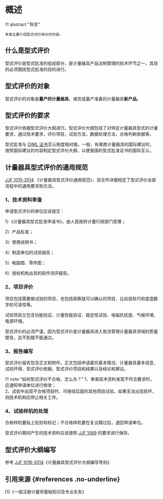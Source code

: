 # 概述

!!! abstract "导言"

    本章主要介绍型式评价相关的内容。     

## 什么是型式评价

型式评价是型式批准的组成部分，是计量器具产品法制管理的技术环节之一，其目的必须围绕型式批准的目的进行。 

## 型式评价的对象

型式评价的对象是**量产的计量器具**，或完成量产准备的计量器具**新产品**。

## 型式评价的要求

型式评价依据型式评价大纲进行。型式评价大纲包括了对特定计量器具型式的计量要求，通过技术要求，评价项目，试验方法，数据处理方法，合格判断依据等。  

型式批准与 [OIML 证书](https://oiml.nim.ac.cn/oiml_cs/oiml)互认制度相对接。一般，有某款计量器具的国际建议的，按照国际建议的内容制定型式评价大纲，以便我国的型式批准证书的国际互认。  

## 计量器具型式评价的通用规范

[JJF 1015-2014](http://jjg.spc.org.cn/resmea/standard/JJF%25201015-2014/?) 《计量器具型式评价通用规范》，该文件详细规定了型式评价全部流程中的通用要求和方法。  

### 1、技术资料审查

申请型式评价的单位应该提交：  

1）《计量器具型式批准申请书》，由人民政府计量行政部门受理；  

2）产品标准；  

3）使用说明书；  

4）制造单位的试验报告；  

5）电路图、零件图；  

6）授权机构出具的软件测评报告。

### 2、项目评价

项目包括需要做试验的项目，也包括观察就可以确认的项目，比如说标尺和度盘数字的可读性等。  

试验项目又包含功能验证、计量性能验证、稳定性试验、电磁抗扰度、气候环境、电源环境。  

型式评价的必须严谨，因为型式评价是计量器具进入依法管理计量器具领域的质量壁垒，达不到就不能通过。  

### 3、报告编写

型式评价报告包含正文和附件。正文包括申请委托基本情况、计量器具基本信息、试验环境、型式评价依据、型式评价项目和结果以及结论和建议。  

!!! note "如何型式评价不合格，怎么办？"
	1、审查技术资料发现不符合要求时，应通知申请单位进行修改；    
	2、试验中出现不合格项目时，可继续后面的其他项目试验，如果无法出现损坏，则技术机构应停止相关工作。

### 4、试验样机的处理

合格样机要贴上铅封和标记；不合格样机要在复议期过后，退回申请单位。  

型式评价期间产生的技术资料应该按照 [JJF 1069](http://jjg.spc.org.cn/resmea/standard/JJF%25201069-2012/?) 的要求进行保存。

## 型式评价大纲编写

参考 [JJF 1016-2014](http://jjg.spc.org.cn/resmea/standard/JJF%25201016-2014/?)《计量器具型式评价大纲编写导则》

## 引用来源 {#references .no-underline}
<div id="refer-anchor"></div>
 [1]《一级注册计量师基础知识及专业实务》  
